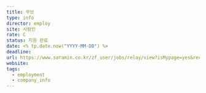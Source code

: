 ```yaml
---
title: 무브
type: info
director: employ
site: 사람인
rate: C
status: 지원 완료
date: <% tp.date.now("YYYY-MM-DD") %>
deadline:
url: https://www.saramin.co.kr/zf_user/jobs/relay/view?isMypage=yes&rec_idx=51551799&recommend_ids=eJxNjrsRQzEMw6ZJL4rUr84g2X%2BLOC93tkscIdiB4Vjp0%2BCr3oHJgWGh%2FxEVyoV4MMLpvXFCqDpyifKzFmF2yw4e2Xuq97tNpF3lNMQcFIe81vXpqyzJY5ebkXHKI3j%2BVvvjOk1dt868UgUPbbk7HY%2F8BUDlQAY%3D&view_type=quick_complete&gz=1&t_ref_scnid=869&t_ref_content=SRI_050_APPLY-Q_AVA_RCT&t_ref=complete_layer&referNonce=5bafcbac76a1f8c33441&relayNonce=0654c4cb729ef070fcda&immediately_apply_layer_open=n#seq=0
website:
tags:
  - employment
  - company_info
---
```







